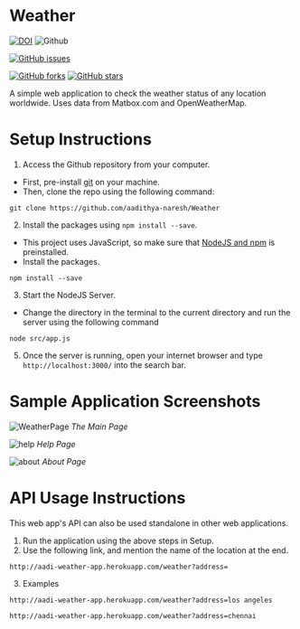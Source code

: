 # Weather


[![DOI](https://zenodo.org/badge/DOI/10.5281/zenodo.10674624.svg)](https://doi.org/10.5281/zenodo.10674624) 
![Github](https://img.shields.io/badge/logo-javascript-blue?logo=javascript) <br>

[![GitHub issues](https://img.shields.io/github/issues/aadithya-naresh/Weather)](https://github.com/aadithya-naresh/Weather/issues)

<a href="https://github.com/aadithya-naresh/Weather/network"><img alt="GitHub forks" src="https://img.shields.io/github/forks/aadithya-naresh/Weather"></a>
<a href="https://github.com/aadithya-naresh/Weather/stargazers"><img alt="GitHub stars" src="https://img.shields.io/github/stars/aadithya-naresh/Weather"></a>

A simple web application to check the weather status of any location worldwide. Uses data from Matbox.com and OpenWeatherMap.

# Setup Instructions
1. Access the Github repository from your computer. 
 - First, pre-install [git](https://git-scm.com/) on  your machine. 
 - Then, clone the repo using the following command:
 ```
 git clone https://github.com/aadithya-naresh/Weather
```

2. Install the packages using ```npm install --save```. 
- This project uses JavaScript, so make sure that [NodeJS and npm](https://docs.npmjs.com/downloading-and-installing-node-js-and-npm) is preinstalled.
- Install the packages.
```
npm install --save
```

3. Start the NodeJS Server.
- Change the directory in the terminal to the current directory and run the server using the following command
```
node src/app.js
```

5. Once the server is running, open your internet browser and type ```http://localhost:3000/``` into the search bar.

# Sample Application Screenshots
![WeatherPage](https://github.com/aadithya-naresh/Weather/assets/49028800/3c058663-9a3a-43c7-9b5c-001a90834f47)
*The Main Page*

![help](https://github.com/aadithya-naresh/Weather/assets/49028800/227adbea-2599-46ae-bf41-5026781fa1d4)
*Help Page*

![about](https://github.com/aadithya-naresh/Weather/assets/49028800/ddde0a7b-4ffd-4c35-933c-049ffc4c0294)
*About Page*

# API Usage Instructions

This web app's API can also be used standalone in other web applications.

1. Run the application using the above steps in Setup.
2. Use the following link, and mention the name of the location at the end.
```
http://aadi-weather-app.herokuapp.com/weather?address=
```
3. Examples
```
http://aadi-weather-app.herokuapp.com/weather?address=los angeles
```
```
http://aadi-weather-app.herokuapp.com/weather?address=chennai
```
